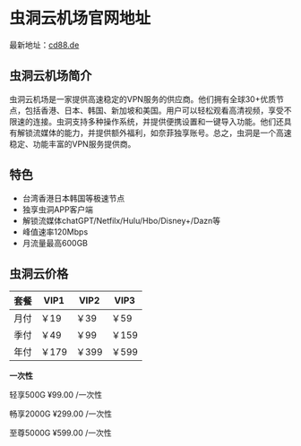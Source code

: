 # 虫洞云机场官网地址

最新地址：[cd88.de](https://url.gogogomiao.one/QYTN)

## 虫洞云机场简介

虫洞云机场是一家提供高速稳定的VPN服务的供应商。他们拥有全球30+优质节点，包括香港、日本、韩国、新加坡和美国。用户可以轻松观看高清视频，享受不限速的连接。虫洞支持多种操作系统，并提供便携设置和一键导入功能。他们还具有解锁流媒体的能力，并提供额外福利，如奈菲独享账号。总之，虫洞是一个高速稳定、功能丰富的VPN服务提供商。

## 特色

* 台湾香港日本韩国等极速节点
* 独享虫洞APP客户端
* 解锁流媒体chatGPT/Netfilx/Hulu/Hbo/Disney+/Dazn等
* 峰值速率120Mbps
* 月流量最高600GB

## 虫洞云价格

|套餐|VIP1|VIP2|VIP3|
|----|----|----|----|
|月付|￥19|￥39|￥59|
|季付|￥49|￥99|￥159|
|年付|￥179|￥399|￥599|

**一次性**

轻享500G ¥99.00 /一次性

畅享2000G ¥299.00 /一次性

至尊5000G ¥599.00 /一次性
